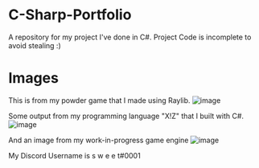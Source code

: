 # C-Sharp-Portfolio
A repository for my project I've done in C#. 
Project Code is incomplete to avoid stealing :)

# Images
This is from my powder game that I made using Raylib.
![image](https://user-images.githubusercontent.com/70329712/132553946-3e45aa1a-749d-4259-9621-8c43b8f4296f.png)

Some output from my programming language "X!Z" that I built with C#.
![image](https://user-images.githubusercontent.com/70329712/132554417-6f41d78f-26c5-449c-90fe-15d25243d07e.png)

And an image from my work-in-progress game engine
![image](https://user-images.githubusercontent.com/70329712/132554637-f2c6b1d3-c2cd-4a6a-b23a-c2f5fe2356fc.png)


My Discord Username is s w e e t#0001
